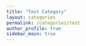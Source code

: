 ```yaml
---
title: "Test Category"
layout: categories
permalink: /categories/test
author_profile: true
sidebar_main: true
---
```



